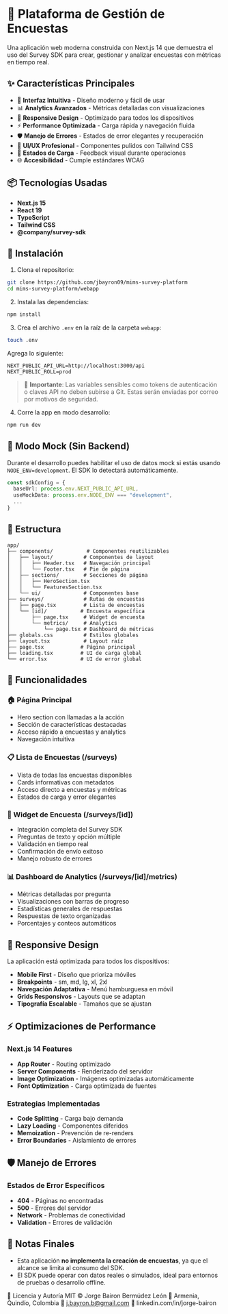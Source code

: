 #  🚀 Plataforma de Gestión de Encuestas

Una aplicación web moderna construida con Next.js 14 que demuestra el uso del Survey SDK para crear, gestionar y analizar encuestas con métricas en tiempo real.

## ✨ Características Principales

- 🎯 **Interfaz Intuitiva** - Diseño moderno y fácil de usar
- 📊 **Analytics Avanzados** - Métricas detalladas con visualizaciones
- 📱 **Responsive Design** - Optimizado para todos los dispositivos
- ⚡ **Performance Optimizada** - Carga rápida y navegación fluida
- 🛡️ **Manejo de Errores** - Estados de error elegantes y recuperación
- 🎨 **UI/UX Profesional** - Componentes pulidos con Tailwind CSS
- 🔄 **Estados de Carga** - Feedback visual durante operaciones
- 🌐 **Accesibilidad** - Cumple estándares WCAG

## 📦 Tecnologías Usadas

- **Next.js 15**
- **React 19**
- **TypeScript**
- **Tailwind CSS**
- **@company/survey-sdk**

## 🚀 Instalación

1. Clona el repositorio:

```bash
git clone https://github.com/jbayron09/mims-survey-platform
cd mims-survey-platform/webapp
```

2. Instala las dependencias:

```bash
npm install
```

3. Crea el archivo `.env` en la raíz de la carpeta `webapp`:

```bash
touch .env
```

Agrega lo siguiente:

```env
NEXT_PUBLIC_API_URL=http://localhost:3000/api
NEXT_PUBLIC_ROLL=prod
```

> 🔐 **Importante**: Las variables sensibles como tokens de autenticación o claves API no deben subirse a Git. Estas serán enviadas por correo por motivos de seguridad.

4. Corre la app en modo desarrollo:

```bash
npm run dev
```

## 🧪 Modo Mock (Sin Backend)

Durante el desarrollo puedes habilitar el uso de datos mock si estás usando `NODE_ENV=development`. El SDK lo detectará automáticamente.

```ts
const sdkConfig = {
  baseUrl: process.env.NEXT_PUBLIC_API_URL,
  useMockData: process.env.NODE_ENV === "development",
  ...
}
```

## 📁 Estructura

```
app/
├── components/           # Componentes reutilizables
│   ├── layout/          # Componentes de layout
│   │   ├── Header.tsx   # Navegación principal
│   │   └── Footer.tsx   # Pie de página
│   ├── sections/        # Secciones de página
│   │   ├── HeroSection.tsx
│   │   └── FeaturesSection.tsx
│   └── ui/              # Componentes base
├── surveys/             # Rutas de encuestas
│   ├── page.tsx         # Lista de encuestas
│   └── [id]/           # Encuesta específica
│       ├── page.tsx     # Widget de encuesta
│       └── metrics/     # Analytics
│           └── page.tsx # Dashboard de métricas
├── globals.css          # Estilos globales
├── layout.tsx           # Layout raíz
├── page.tsx            # Página principal
├── loading.tsx         # UI de carga global
└── error.tsx           # UI de error global
```

## 🎯 Funcionalidades

### 🏠 Página Principal
- Hero section con llamadas a la acción
- Sección de características destacadas
- Acceso rápido a encuestas y analytics
- Navegación intuitiva

### 📋 Lista de Encuestas (/surveys)
- Vista de todas las encuestas disponibles
- Cards informativas con metadatos
- Acceso directo a encuestas y métricas
- Estados de carga y error elegantes

### 📝 Widget de Encuesta (/surveys/[id])
- Integración completa del Survey SDK
- Preguntas de texto y opción múltiple
- Validación en tiempo real
- Confirmación de envío exitoso
- Manejo robusto de errores

### 📊 Dashboard de Analytics (/surveys/[id]/metrics)
- Métricas detalladas por pregunta
- Visualizaciones con barras de progreso
- Estadísticas generales de respuestas
- Respuestas de texto organizadas
- Porcentajes y conteos automáticos

## 📱 Responsive Design

La aplicación está optimizada para todos los dispositivos:

- **Mobile First** - Diseño que prioriza móviles
- **Breakpoints** - sm, md, lg, xl, 2xl
- **Navegación Adaptativa** - Menú hamburguesa en móvil
- **Grids Responsivos** - Layouts que se adaptan
- **Tipografía Escalable** - Tamaños que se ajustan

## ⚡ Optimizaciones de Performance

### Next.js 14 Features
- **App Router** - Routing optimizado
- **Server Components** - Renderizado del servidor
- **Image Optimization** - Imágenes optimizadas automáticamente
- **Font Optimization** - Carga optimizada de fuentes

### Estrategias Implementadas
- **Code Splitting** - Carga bajo demanda
- **Lazy Loading** - Componentes diferidos
- **Memoization** - Prevención de re-renders
- **Error Boundaries** - Aislamiento de errores

## 🛡️ Manejo de Errores
### Estados de Error Específicos
- **404** - Páginas no encontradas
- **500** - Errores del servidor
- **Network** - Problemas de conectividad
- **Validation** - Errores de validación

## 🧠 Notas Finales

- Esta aplicación **no implementa la creación de encuestas**, ya que el alcance se limita al consumo del SDK.
- El SDK puede operar con datos reales o simulados, ideal para entornos de pruebas o desarrollo offline.

📝 Licencia y Autoría
MIT © Jorge Bairon Bermúdez León 📍 Armenia, Quindío, Colombia 📧 j.bayron.b@gmail.com 💼 linkedin.com/in/jorge-bairon

